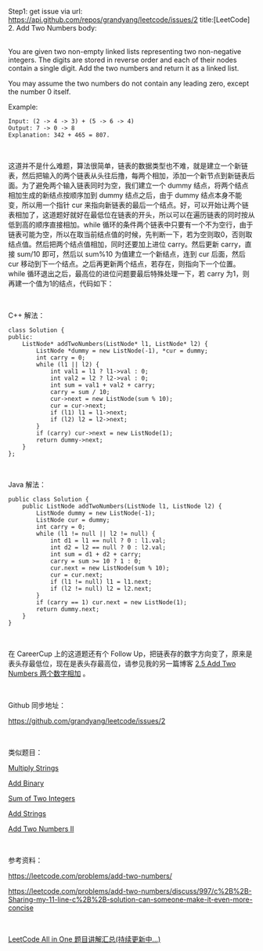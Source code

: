 Step1: get issue via url: https://api.github.com/repos/grandyang/leetcode/issues/2 
 title:[LeetCode] 2. Add Two Numbers 
 body:  
  

You are given two non-empty linked lists representing two non-negative integers. The digits are stored in reverse order and each of their nodes contain a single digit. Add the two numbers and return it as a linked list.

You may assume the two numbers do not contain any leading zero, except the number 0 itself.

Example:
    
    
    Input: (2 -> 4 -> 3) + (5 -> 6 -> 4)
    Output: 7 -> 0 -> 8
    Explanation: 342 + 465 = 807.

 

这道并不是什么难题，算法很简单，链表的数据类型也不难，就是建立一个新链表，然后把输入的两个链表从头往后撸，每两个相加，添加一个新节点到新链表后面。为了避免两个输入链表同时为空，我们建立一个 dummy 结点，将两个结点相加生成的新结点按顺序加到 dummy 结点之后，由于 dummy 结点本身不能变，所以用一个指针 cur 来指向新链表的最后一个结点。好，可以开始让两个链表相加了，这道题好就好在最低位在链表的开头，所以可以在遍历链表的同时按从低到高的顺序直接相加。while 循环的条件两个链表中只要有一个不为空行，由于链表可能为空，所以在取当前结点值的时候，先判断一下，若为空则取0，否则取结点值。然后把两个结点值相加，同时还要加上进位 carry。然后更新 carry，直接 sum/10 即可，然后以 sum%10 为值建立一个新结点，连到 cur 后面，然后 cur 移动到下一个结点。之后再更新两个结点，若存在，则指向下一个位置。while 循环退出之后，最高位的进位问题要最后特殊处理一下，若 carry 为1，则再建一个值为1的结点，代码如下：

 

C++ 解法： 
    
    
    class Solution {
    public:
        ListNode* addTwoNumbers(ListNode* l1, ListNode* l2) {
            ListNode *dummy = new ListNode(-1), *cur = dummy;
            int carry = 0;
            while (l1 || l2) {
                int val1 = l1 ? l1->val : 0;
                int val2 = l2 ? l2->val : 0;
                int sum = val1 + val2 + carry;
                carry = sum / 10;
                cur->next = new ListNode(sum % 10);
                cur = cur->next;
                if (l1) l1 = l1->next;
                if (l2) l2 = l2->next;
            }
            if (carry) cur->next = new ListNode(1);
            return dummy->next;
        }
    };

 

Java 解法：
    
    
    public class Solution {
        public ListNode addTwoNumbers(ListNode l1, ListNode l2) {
            ListNode dummy = new ListNode(-1);
            ListNode cur = dummy;
            int carry = 0;
            while (l1 != null || l2 != null) {
                int d1 = l1 == null ? 0 : l1.val;
                int d2 = l2 == null ? 0 : l2.val;
                int sum = d1 + d2 + carry;
                carry = sum >= 10 ? 1 : 0;
                cur.next = new ListNode(sum % 10);
                cur = cur.next;
                if (l1 != null) l1 = l1.next;
                if (l2 != null) l2 = l2.next;
            }
            if (carry == 1) cur.next = new ListNode(1);
            return dummy.next;
        }
    }

 

在 CareerCup 上的这道题还有个 Follow Up，把链表存的数字方向变了，原来是表头存最低位，现在是表头存最高位，请参见我的另一篇博客 [2.5 Add Two Numbers 两个数字相加](http://www.cnblogs.com/grandyang/p/4662599.html) 。

 

Github 同步地址：

<https://github.com/grandyang/leetcode/issues/2>

 

类似题目：

[Multiply Strings](http://www.cnblogs.com/grandyang/p/4395356.html)

[Add Binary](http://www.cnblogs.com/grandyang/p/4084971.html)

[Sum of Two Integers](http://www.cnblogs.com/grandyang/p/5631814.html) 

[Add Strings](http://www.cnblogs.com/grandyang/p/5944311.html) 

[Add Two Numbers II](http://www.cnblogs.com/grandyang/p/6216480.html)  

 

参考资料：

<https://leetcode.com/problems/add-two-numbers/>

<https://leetcode.com/problems/add-two-numbers/discuss/997/c%2B%2B-Sharing-my-11-line-c%2B%2B-solution-can-someone-make-it-even-more-concise>

 

[LeetCode All in One 题目讲解汇总(持续更新中...)](http://www.cnblogs.com/grandyang/p/4606334.html)
